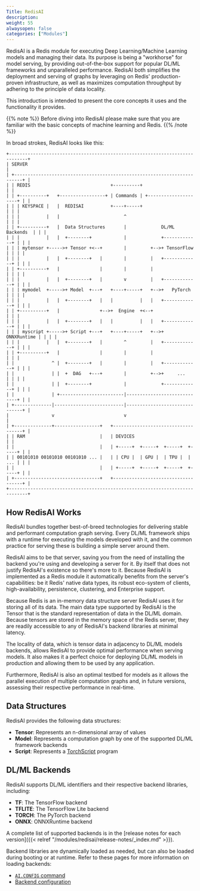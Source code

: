 ```yaml
---
Title: RedisAI
description:
weight: 55
alwaysopen: false
categories: ["Modules"]
---
```

RedisAI is a Redis module for executing Deep Learning/Machine Learning models and managing their data.
Its purpose is being a "workhorse" for model serving, by providing out-of-the-box support for popular DL/ML frameworks and unparalleled performance.
RedisAI both simplifies the deployment and serving of graphs by leveraging on Redis' production-proven infrastructure, as well as maximizes computation throughput by adhering to the principle of data locality.

This introduction is intended to present the core concepts it uses and the functionality it provides.

{{% note %}}
Before diving into RedisAI please make sure that you are familiar with the basic concepts of machine learning and Redis.
{{% /note %}}

In broad strokes, RedisAI looks like this:

```src
+-----------------------------------------------------------------------------+
| SERVER                                                                      |
| +-------------------------------------------------------------------------+ |
| | REDIS                              +----------+                         | |
| | +----------+   +-----------------+ | Commands | +---------------------+ | |
| | | KEYSPACE |   |  REDISAI          +----+-----+                       | | |
| | |          |   |                        ^                             | | |
| | +----------+   |  Data Structures       |             DL/ML Backends  | | |
| | |          |   |  +--------+            |             +-------------+ | | |
| | | mytensor +----->+ Tensor +<--+        |         +-->+ TensorFlow  | | | |
| | |          |   |  +--------+   |        |         |   +-------------+ | | |
| | +----------+   |               |        |         |                 | | | |
| | |          |   |  +--------+   |        v         |   +-------------+ | | |
| | | mymodel  +----->+ Model  +---+   +----+-----+   +-->+   PyTorch   | | | |
| | |          |   |  +--------+   |   |          |   |   +-------------+ | | |
| | +----------+   |               +-->+  Engine  +<--+                   | | |
| | |          |   |  +--------+   |   |          |   |   +-------------+ | | |
| | | myscript +----->+ Script +---+   +----+-----+   +-->+ ONNXRuntime | | | |
| | |          |   |  +--------+   |        ^         |   +-------------+ | | |
| | +----------+   |               |        |         |                   | | |
| |              ^ |  +--------+   |        |         |   +-------------+ | | |
| |              | |  +  DAG   +---+        |         +-->+     ...     | | | |
| |              | |  +--------+            |             +-------------+ | | |
| |              | +------------------------|-----------------------------+ | |
| +--------------|--------------------------|-------------------------------+ |
|                v                          v                                 |
| +--------------+-----------------+   +------------------------------------+ |
| | RAM                            |   | DEVICES                            | |
| |                                |   | +-----+  +-----+  +-----+  +-----+ | |
| | 00101010 00101010 00101010 ... |   | | CPU |  | GPU |  | TPU |  | ... | | |
| |                                |   | +-----+  +-----+  +-----+  +-----+ | |
| +--------------------------------+   +------------------------------------+ |
+-----------------------------------------------------------------------------+
```

## How RedisAI Works

RedisAI bundles together best-of-breed technologies for delivering stable and performant computation graph serving.
Every DL/ML framework ships with a runtime for executing the models developed with it, and the common practice for serving these is building a simple server around them.

RedisAI aims to be that server, saving you from the need of installing the backend you're using and developing a server for it.
By itself that does not justify RedisAI's existence so there's more to it. Because RedisAI is implemented as a Redis module it automatically benefits from the server's capabilities: be it Redis' native data types, its robust eco-system of clients, high-availability, persistence, clustering, and Enterprise support.

Because Redis is an in-memory data structure server RedisAI uses it for storing all of its data.
The main data type supported by RedisAI is the Tensor that is the standard representation of data in the DL/ML domain.
Because tensors are stored in the memory space of the Redis server, they are readily accessible to any of RedisAI's backend libraries at minimal latency.

The locality of data, which is tensor data in adjacency to DL/ML models backends, allows RedisAI to provide optimal performance when serving models.
It also makes it a perfect choice for deploying DL/ML models in production and allowing them to be used by any application.

Furthermore, RedisAI is also an optimal testbed for models as it allows the parallel execution of multiple computation graphs and, in future versions, assessing their respective performance in real-time.

## Data Structures

RedisAI provides the following data structures:

- **Tensor**: Represents an n-dimensional array of values
- **Model**: Represents a computation graph by one of the supported DL/ML framework backends
- **Script**: Represents a [TorchScript](https://pytorch.org/docs/stable/jit.html) program

## DL/ML Backends

RedisAI supports DL/ML identifiers and their respective backend libraries, including:

- **TF**: The TensorFlow backend
- **TFLITE**: The TensorFlow Lite backend
- **TORCH**: The PyTorch backend
- **ONNX**: ONNXRuntime backend

A complete list of supported backends is in the [release notes for each version]({{< relref "/modules/redisai/release-notes/_index.md" >}}).

Backend libraries are dynamically loaded as needed, but can also be loaded during booting or at runtime.
Refer to these pages for more information on loading backends:

- [`AI.CONFIG` command](https://oss.redislabs.com/redisai/commands#aiconfig)
- [Backend configuration](https://oss.redislabs.com/redisai/configuration#backend)
